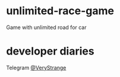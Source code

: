 # unlimited-race-game

Game with unlimited road for car

# developer diaries

Telegram [@VeryStrange](https://t.me/verystrange)
